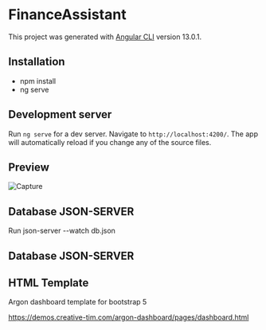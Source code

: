 # FinanceAssistant

This project was generated with [Angular CLI](https://github.com/angular/angular-cli) version 13.0.1.

## Installation

* npm install
* ng serve 

## Development server

Run `ng serve` for a dev server. Navigate to `http://localhost:4200/`. The app will automatically reload if you change any of the source files.

## Preview
![Capture](https://user-images.githubusercontent.com/90456420/163997622-83a3c15b-8b21-4c65-8015-0173338b1c25.PNG)

## Database JSON-SERVER

Run json-server --watch db.json

## Database JSON-SERVER

## HTML Template

Argon dashboard template for bootstrap 5

https://demos.creative-tim.com/argon-dashboard/pages/dashboard.html
